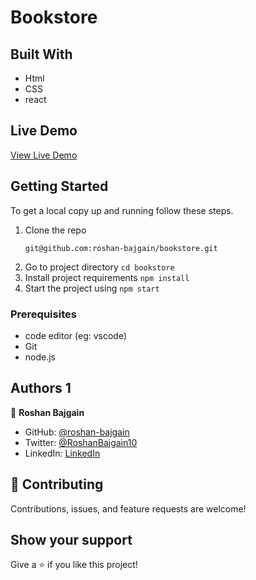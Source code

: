 # Bookstore

## Built With
- Html
- CSS
- react

## Live Demo

[View Live Demo](https://relaxed-knuth-ce062a.netlify.app)

## Getting Started

To get a local copy up and running follow these steps.

1. Clone the repo
   ```
   git@github.com:roshan-bajgain/bookstore.git
   ```
2. Go to project directory `cd bookstore`
3. Install project requirements `npm install`
4. Start the project using `npm start`


### Prerequisites

- code editor (eg: vscode)
- Git
- node.js

## Authors 1

👤 **Roshan Bajgain**

- GitHub: [@roshan-bajgain](https://github.com/roshan-bajgain)
- Twitter: [@RoshanBajgain10](https://twitter.com/RoshanBajgain10)
- LinkedIn: [LinkedIn](https://www.linkedin.com/in/roshan-bazgain/)


## 🤝 Contributing

Contributions, issues, and feature requests are welcome!

## Show your support

Give a ⭐️ if you like this project!
